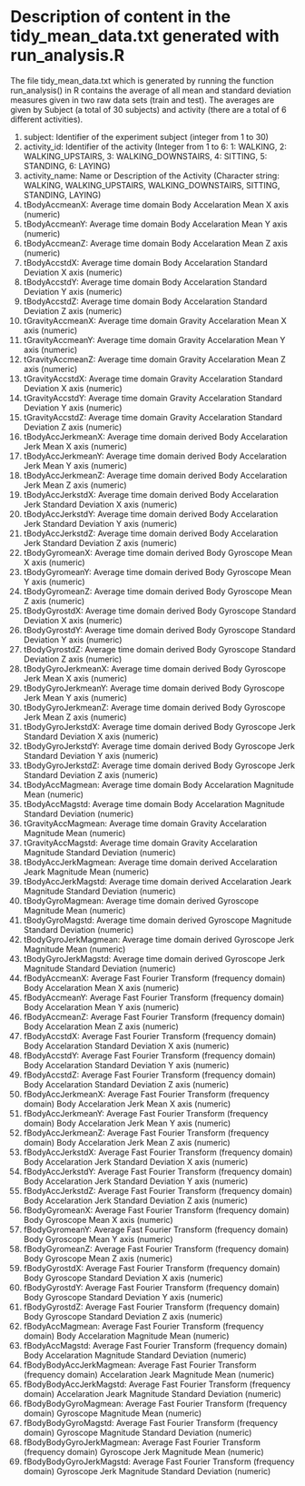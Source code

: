 # Description of content in the tidy_mean_data.txt generated with run_analysis.R

The file tidy_mean_data.txt which is generated by running the function run_analysis() in R
contains the average of all mean and standard deviation measures given in two raw data sets 
(train and test). The averages are given by Subject (a total of 30 subjects) and activity 
(there are a total of 6 different activities).

1. subject: Identifier of the experiment subject (integer from 1 to 30)
2. activity_id: Identifier of the activity (Integer from 1 to 6: 1: WALKING, 2: WALKING_UPSTAIRS, 3: WALKING_DOWNSTAIRS, 4: SITTING, 5: STANDING, 6: LAYING)
3. activity_name: Name or Description of the Activity (Character string:  WALKING, WALKING_UPSTAIRS, WALKING_DOWNSTAIRS, SITTING, STANDING, LAYING)
4. tBodyAccmeanX: Average time domain Body Accelaration Mean X axis (numeric)
5. tBodyAccmeanY: Average time domain Body Accelaration Mean Y axis (numeric)
6. tBodyAccmeanZ: Average time domain Body Accelaration Mean Z axis (numeric)
7. tBodyAccstdX: Average time domain Body Accelaration Standard Deviation X axis (numeric)
8. tBodyAccstdY: Average time domain Body Accelaration Standard Deviation Y axis (numeric)
9. tBodyAccstdZ: Average time domain Body Accelaration Standard Deviation Z axis (numeric)
10. tGravityAccmeanX: Average time domain Gravity Accelaration Mean X axis (numeric)
11. tGravityAccmeanY: Average time domain Gravity Accelaration Mean Y axis (numeric)
12. tGravityAccmeanZ: Average time domain Gravity Accelaration Mean Z axis (numeric)
13. tGravityAccstdX: Average time domain Gravity Accelaration Standard Deviation X axis (numeric)
14. tGravityAccstdY: Average time domain Gravity Accelaration Standard Deviation Y axis (numeric)
15. tGravityAccstdZ: Average time domain Gravity Accelaration Standard Deviation Z axis (numeric)
16. tBodyAccJerkmeanX: Average time domain derived Body Accelaration Jerk Mean X axis (numeric)
17. tBodyAccJerkmeanY: Average time domain derived Body Accelaration Jerk Mean Y axis (numeric)
18. tBodyAccJerkmeanZ: Average time domain derived Body Accelaration Jerk Mean Z axis (numeric)
19. tBodyAccJerkstdX: Average time domain derived Body Accelaration Jerk Standard Deviation X axis (numeric)
20. tBodyAccJerkstdY: Average time domain derived Body Accelaration Jerk Standard Deviation Y axis (numeric)
21. tBodyAccJerkstdZ: Average time domain derived Body Accelaration Jerk Standard Deviation Z axis (numeric)
22. tBodyGyromeanX: Average time domain derived Body Gyroscope Mean X axis (numeric)
23. tBodyGyromeanY: Average time domain derived Body Gyroscope Mean Y axis (numeric)
24. tBodyGyromeanZ: Average time domain derived Body Gyroscope Mean Z axis (numeric)
25. tBodyGyrostdX: Average time domain derived Body Gyroscope Standard Deviation X axis (numeric)
26. tBodyGyrostdY: Average time domain derived Body Gyroscope Standard Deviation Y axis (numeric)
27. tBodyGyrostdZ: Average time domain derived Body Gyroscope Standard Deviation Z axis (numeric)
28. tBodyGyroJerkmeanX: Average time domain derived Body Gyroscope Jerk Mean X axis (numeric)
29. tBodyGyroJerkmeanY: Average time domain derived Body Gyroscope Jerk Mean Y axis (numeric)
30. tBodyGyroJerkmeanZ: Average time domain derived Body Gyroscope Jerk Mean Z axis (numeric)
31. tBodyGyroJerkstdX: Average time domain derived Body Gyroscope Jerk Standard Deviation X axis (numeric)
32. tBodyGyroJerkstdY: Average time domain derived Body Gyroscope Jerk Standard Deviation Y axis (numeric)
33. tBodyGyroJerkstdZ: Average time domain derived Body Gyroscope Jerk Standard Deviation Z axis (numeric)
34. tBodyAccMagmean: Average time domain Body Accelaration Magnitude Mean (numeric)
35. tBodyAccMagstd: Average time domain Body Accelaration Magnitude Standard Deviation (numeric)
36. tGravityAccMagmean: Average time domain Gravity Accelaration Magnitude Mean (numeric)
37. tGravityAccMagstd: Average time domain Gravity Accelaration Magnitude Standard Deviation (numeric)
38. tBodyAccJerkMagmean: Average time domain derived Accelaration Jeark Magnitude Mean (numeric)
39. tBodyAccJerkMagstd: Average time domain derived Accelaration Jeark Magnitude Standard Deviation (numeric)
40. tBodyGyroMagmean: Average time domain derived Gyroscope Magnitude Mean (numeric)
41. tBodyGyroMagstd: Average time domain derived Gyroscope Magnitude Standard Deviation (numeric)
42. tBodyGyroJerkMagmean: Average time domain derived Gyroscope Jerk Magnitude Mean (numeric)
43. tBodyGyroJerkMagstd: Average time domain derived Gyroscope Jerk Magnitude Standard Deviation (numeric)
44. fBodyAccmeanX: Average Fast Fourier Transform (frequency domain) Body Accelaration Mean X axis (numeric)
45. fBodyAccmeanY: Average Fast Fourier Transform (frequency domain) Body Accelaration Mean Y axis (numeric)
46. fBodyAccmeanZ: Average Fast Fourier Transform (frequency domain) Body Accelaration Mean Z axis (numeric)
47. fBodyAccstdX: Average Fast Fourier Transform (frequency domain) Body Accelaration Standard Deviation X axis (numeric)
48. fBodyAccstdY: Average Fast Fourier Transform (frequency domain) Body Accelaration Standard Deviation Y axis (numeric)
49. fBodyAccstdZ: Average Fast Fourier Transform (frequency domain) Body Accelaration Standard Deviation Z axis (numeric)
50. fBodyAccJerkmeanX: Average Fast Fourier Transform (frequency domain) Body Accelaration Jerk Mean X axis (numeric)
51. fBodyAccJerkmeanY: Average Fast Fourier Transform (frequency domain) Body Accelaration Jerk Mean Y axis (numeric)
52. fBodyAccJerkmeanZ: Average Fast Fourier Transform (frequency domain) Body Accelaration Jerk Mean Z axis (numeric)
53. fBodyAccJerkstdX: Average Fast Fourier Transform (frequency domain) Body Accelaration Jerk Standard Deviation X axis (numeric)
54. fBodyAccJerkstdY: Average Fast Fourier Transform (frequency domain) Body Accelaration Jerk Standard Deviation Y axis (numeric)
55. fBodyAccJerkstdZ: Average Fast Fourier Transform (frequency domain) Body Accelaration Jerk Standard Deviation Z axis (numeric)
56. fBodyGyromeanX: Average Fast Fourier Transform (frequency domain) Body Gyroscope Mean X axis (numeric)
57. fBodyGyromeanY: Average Fast Fourier Transform (frequency domain) Body Gyroscope Mean Y axis (numeric)
58. fBodyGyromeanZ: Average Fast Fourier Transform (frequency domain) Body Gyroscope Mean Z axis (numeric)
59. fBodyGyrostdX: Average Fast Fourier Transform (frequency domain) Body Gyroscope Standard Deviation X axis (numeric)
60. fBodyGyrostdY: Average Fast Fourier Transform (frequency domain) Body Gyroscope Standard Deviation Y axis (numeric)
61. fBodyGyrostdZ: Average Fast Fourier Transform (frequency domain) Body Gyroscope Standard Deviation Z axis (numeric)
62. fBodyAccMagmean: Average Fast Fourier Transform (frequency domain) Body Accelaration Magnitude Mean (numeric)
63. fBodyAccMagstd: Average Fast Fourier Transform (frequency domain) Body Accelaration Magnitude Standard Deviation (numeric)
64. fBodyBodyAccJerkMagmean: Average Fast Fourier Transform (frequency domain) Accelaration Jeark Magnitude Mean (numeric)
65. fBodyBodyAccJerkMagstd: Average Fast Fourier Transform (frequency domain) Accelaration Jeark Magnitude Standard Deviation (numeric)
66. fBodyBodyGyroMagmean: Average Fast Fourier Transform (frequency domain) Gyroscope Magnitude Mean (numeric)
67. fBodyBodyGyroMagstd: Average Fast Fourier Transform (frequency domain) Gyroscope Magnitude Standard Deviation (numeric)
68. fBodyBodyGyroJerkMagmean: Average Fast Fourier Transform (frequency domain) Gyroscope Jerk Magnitude Mean (numeric)
69. fBodyBodyGyroJerkMagstd: Average Fast Fourier Transform (frequency domain) Gyroscope Jerk Magnitude Standard Deviation (numeric)